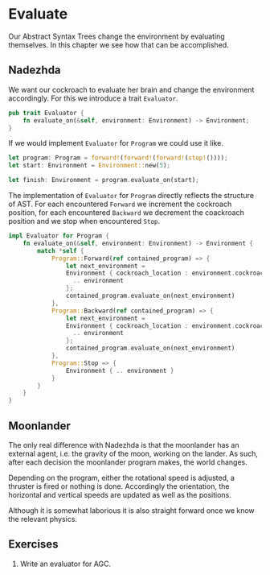 # Evaluate
Our Abstract Syntax Trees change the environment by evaluating themselves. In
this chapter we see how that can be accomplished.

## Nadezhda
We want our cockroach to evaluate her brain and change the environment
accordingly. For this we introduce a trait `Evaluator`.

```rust
pub trait Evaluator {
    fn evaluate_on(&self, environment: Environment) -> Environment;
}
```

If we would implement `Evaluator` for `Program` we could use it like.

```rust
let program: Program = forward!(forward!(forward!(stop!())));
let start: Environment = Environment::new(5);

let finish: Environment = program.evaluate_on(start);
```

The implementation of `Evaluator` for `Program` directly reflects the structure
of AST. For each encountered `Forward` we increment the cockroach position, for
each encountered `Backward` we decrement the coackroach position and we stop
when encountered `Stop`.

```rust
impl Evaluator for Program {
    fn evaluate_on(&self, environment: Environment) -> Environment {
        match *self {
            Program::Forward(ref contained_program) => {
                let next_environment =
                Environment { cockroach_location : environment.cockroach_location + 1,
                  .. environment
                };
                contained_program.evaluate_on(next_environment)
            },
            Program::Backward(ref contained_program) => {
                let next_environment =
                Environment { cockroach_location : environment.cockroach_location - 1,
                  .. environment
                };
                contained_program.evaluate_on(next_environment)
            },
            Program::Stop => {
                Environment { .. environment }
            }
        }
    }
}
```

## Moonlander
The only real difference with Nadezhda is that the moonlander has an external
agent, i.e. the gravity of the moon, working on the lander. As such, after each
decision the moonlander program makes, the world changes.

Depending on the program, either the rotational speed is adjusted, a thruster is
fired or nothing is done. Accordingly the orientation, the horizontal and
vertical speeds are updated as well as the positions.

Although it is somewhat laborious it is also straight forward once we know the
relevant physics. 

## Exercises
1. Write an evaluator for AGC.
